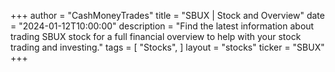 +++
author = "CashMoneyTrades"
title = "SBUX | Stock and Overview"
date = "2024-01-12T10:00:00"
description = "Find the latest information about trading SBUX stock for a full financial overview to help with your stock trading and investing."
tags = [
   "Stocks",
]
layout = "stocks"
ticker = "SBUX"
+++

